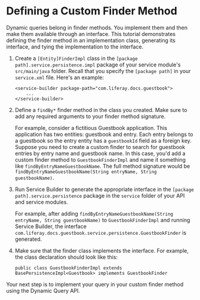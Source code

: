 # Defining a Custom Finder Method [](id=defining-a-custom-finder-method)

Dynamic queries belong in finder methods. You implement them and then make them available through an interface. This tutorial demonstrates defining the finder method in an implementation class, generating its interface, and tying the implementation to the interface. 

1.  Create a `[Entity]FinderImpl` class in the `[package 
    path].service.persistence.impl` package of your service module's
    `src/main/java` folder. Recall that you specify the `[package path]` in your
    `service.xml` file. Here's an example:

        <service-builder package-path="com.liferay.docs.guestbook">
            ...
        </service-builder>

2.  Define a `findBy*` finder method in the class you created. Make sure to add 
    any required arguments to your finder method signature.

    For example, consider a fictitious Guestbook application. This application
    has two entities: guestbook and entry. Each entry belongs to a guestbook so
    the entry entity has a `guestbookId` field as a foreign key. Suppose you
    need to create a custom finder to search for guestbook entries by entry name
    and guestbook name. In this case, you'd add a custom finder method to
    `GuestbookFinderImpl` and name it something like
    `findByEntryNameGuestbookName`. The full method signature would be
    `findByEntryNameGuestbookName(String entryName, String guestbookName)`.

4.  Run Service Builder to generate the appropriate interface in the `[package 
    path].service.persistence` package in the `service` folder of your API and
    service modules.

    For example, after adding `findByEntryNameGuestbookName(String entryName,
    String guestbookName)` to `GuestbookFinderImpl` and running Service Builder,
    the interface
    `com.liferay.docs.guestbook.service.persistence.GuestbookFinder` is
    generated.

5.  Make sure that the finder class implements the interface. For example, the 
    class declaration should look like this:

        public class GuestbookFinderImpl extends BasePersistenceImpl<Guestbook> implements GuestbookFinder

Your next step is to implement your query in your custom finder method using the
Dynamic Query API.
